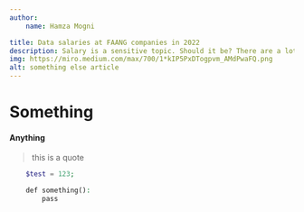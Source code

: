 ```yaml
---
author:
    name: Hamza Mogni

title: Data salaries at FAANG companies in 2022
description: Salary is a sensitive topic. Should it be? There are a lot of good reasons why salaries should be transparent. It helps candidates to not waste time on opportunities that pay less than they want. It shines light on pay gaps
img: https://miro.medium.com/max/700/1*kIP5PxDTogpvm_AMdPwaFQ.png
alt: something else article
---
```


# Something

#### Anything

> this is a quote

```php
    $test = 123;

    def something():
        pass
```
